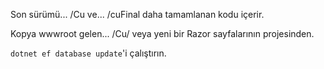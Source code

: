 Son sürümü... /Cu ve... /cuFinal daha tamamlanan kodu içerir.

Kopya wwwroot gelen... /Cu/ veya yeni bir Razor sayfalarının projesinden.

`dotnet ef database update`'i çalıştırın.